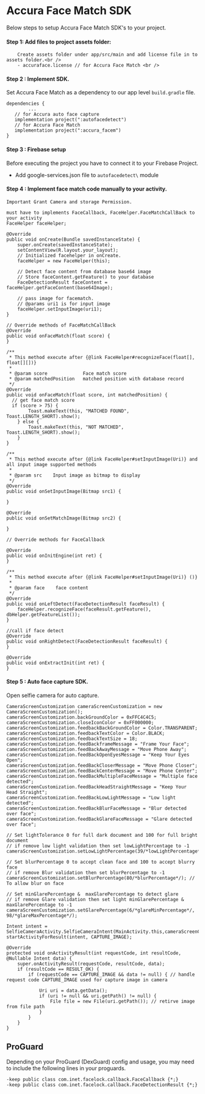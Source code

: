 # Accura Face Match SDK 

Below steps to setup Accura Face Match SDK's to your project.


#### Step 1: Add files to project assets folder:<br />
```
    Create assets folder under app/src/main and add license file in to assets folder.<br />    
    - accuraface.license // for Accura Face Match <br />
```

#### Step 2 : Implement SDK.
Set Accura Face Match as a dependency to our app level `build.gradle` file.
```
dependencies {
        ...
   // for Accura auto face capture
   implementation project(":autofacedetect")
   // for Accura Face Match
   implementation project(":accura_facem")
}
```
#### Step 3 : Firebase setup
Before executing the project you have to connect it to your Firebase Project.
 - Add google-services.json file to `autofacedetect\` module

#### Step 4 : Implement face match code manually to your activity.

    Important Grant Camera and storage Permission.

    must have to implements FaceCallback, FaceHelper.FaceMatchCallBack to your activity
    FaceHelper faceHelper;

    @Override
    public void onCreate(Bundle savedInstanceState) {
        super.onCreate(savedInstanceState);
        setContentView(R.layout.your_layout);
        // Initialized facehelper in onCreate.
        faceHelper = new FaceHelper(this);

        // Detect face content from database base64 image
        // Store faceContent.getFeature() to your database
        FaceDetectionResult faceContent = faceHelper.getFaceContent(base64Image);

        // pass image for facematch.
        // @params uri1 is for input image
        faceHelper.setInputImage(uri1);
    }

    // Override methods of FaceMatchCallBack
    @Override
    public void onFaceMatch(float score) {
    }

    /**
     * This method execute after {@link FaceHelper#recognizeFace(float[], float[][])}
     *
     * @param score             Face match score
     * @param matchedPosition   matched position with database record
     */
    @Override
    public void onFaceMatch(float score, int matchedPosition) {
      // get face match score
      if (score > 75) {
        	Toast.makeText(this, "MATCHED FOUND", Toast.LENGTH_SHORT).show();
		} else {
			Toast.makeText(this, "NOT MATCHED", Toast.LENGTH_SHORT).show();
        }
	}

    /**
     * This method execute after {@link FaceHelper#setInputImage(Uri)} and all input image supported methods
     *
     * @param src    Input image as bitmap to display
     */
    @Override
    public void onSetInputImage(Bitmap src1) {

    }

    @Override
    public void onSetMatchImage(Bitmap src2) {

    }

    // Override methods for FaceCallback

    @Override
    public void onInitEngine(int ret) {
    }

    /**
     * This method execute after {@link FaceHelper#setInputImage(Uri)} ()}
     *
     * @param face    face content
     */
    @Override
    public void onLeftDetect(FaceDetectionResult faceResult) {
        faceHelper.recognizeFace(faceResult.getFeature(), dbHelper.getFeatureList());
    }

    //call if face detect
    @Override
    public void onRightDetect(FaceDetectionResult faceResult) {
    }

    @Override
    public void onExtractInit(int ret) {
    }

#### Step 5 : Auto face capture SDK.
Open selfie camera for auto capture.

```
CameraScreenCustomization cameraScreenCustomization = new CameraScreenCustomization();
cameraScreenCustomization.backGroundColor = 0xFFC4C4C5;
cameraScreenCustomization.closeIconColor = 0xFF000000;
cameraScreenCustomization.feedbackBackGroundColor = Color.TRANSPARENT;
cameraScreenCustomization.feedbackTextColor = Color.BLACK;
cameraScreenCustomization.feedbackTextSize = 18;
cameraScreenCustomization.feedBackframeMessage = "Frame Your Face";
cameraScreenCustomization.feedBackAwayMessage = "Move Phone Away";
cameraScreenCustomization.feedBackOpenEyesMessage = "Keep Your Eyes Open";
cameraScreenCustomization.feedBackCloserMessage = "Move Phone Closer";
cameraScreenCustomization.feedBackCenterMessage = "Move Phone Center";
cameraScreenCustomization.feedBackMultipleFaceMessage = "Multiple face detected";
cameraScreenCustomization.feedBackHeadStraightMessage = "Keep Your Head Straight";
cameraScreenCustomization.feedBackLowLightMessage = "Low light detected";
cameraScreenCustomization.feedBackBlurFaceMessage = "Blur detected over face";
cameraScreenCustomization.feedBackGlareFaceMessage = "Glare detected over face";

// Set lightTolerance 0 for full dark document and 100 for full bright document
// if remove low light validation then set lowLightPercentage to -1
cameraScreenCustomization.setLowLightPercentage(39/*lowLightPercentage*/);

// Set blurPercentage 0 to accept clean face and 100 to accept blurry face
// if remove Blur validation then set blurPercentage to -1
cameraScreenCustomization.setBlurPercentage(80/*blurPercentage*/); // To allow blur on face

// Set minGlarePercentage &  maxGlarePercentage to detect glare
// if remove Glare validation then set light minGlarePercentage & maxGlarePercentage to -1
cameraScreenCustomization.setGlarePercentage(6/*glareMinPercentage*/, 98/*glareMaxPercentage*/);

Intent intent = SelfieCameraActivity.SelfieCameraIntent(MainActivity.this,cameraScreenCustomization,Utils.createImageUri(MainActivity.this));
startActivityForResult(intent, CAPTURE_IMAGE);

@Override
protected void onActivityResult(int requestCode, int resultCode, @Nullable Intent data) {
    super.onActivityResult(requestCode, resultCode, data);
    if (resultCode == RESULT_OK) {
        if (requestCode == CAPTURE_IMAGE && data != null) { // handle request code CAPTURE_IMAGE used for capture image in camera

            Uri uri = data.getData();
            if (uri != null && uri.getPath() != null) {
                File file = new File(uri.getPath()); // retirve image from file path
            }
        }
    }
}
```

## ProGuard
Depending on your ProGuard (DexGuard) config and usage, you may need to include the following lines in your proguards.
```
-keep public class com.inet.facelock.callback.FaceCallback {*;}
-keep public class com.inet.facelock.callback.FaceDetectionResult {*;}
```
